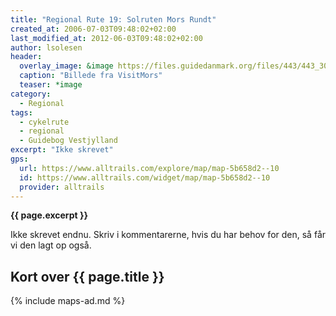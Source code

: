 ```yaml
---
title: "Regional Rute 19: Solruten Mors Rundt"
created_at: 2006-07-03T09:48:02+02:00
last_modified_at: 2012-06-03T09:48:02+02:00
author: lsolesen
header:
  overlay_image: &image https://files.guidedanmark.org/files/443/443_309552.jpg
  caption: "Billede fra VisitMors"
  teaser: *image
category:
  - Regional
tags:
  - cykelrute
  - regional
  - Guidebog Vestjylland
excerpt: "Ikke skrevet"
gps:
  url: https://www.alltrails.com/explore/map/map-5b658d2--10
  id: https://www.alltrails.com/widget/map/map-5b658d2--10
  provider: alltrails
---
```


**{{ page.excerpt }}**

Ikke skrevet endnu. Skriv i kommentarerne, hvis du har behov for den, så får vi den lagt op også.

## Kort over {{ page.title }}

{% include maps-ad.md %}
